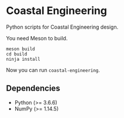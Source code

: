 # Coastal Engineering

Python scripts for Coastal Engineering design.

You need Meson to build.

```
meson build
cd build
ninja install
```

Now you can run `coastal-engineering`.

## Dependencies

* Python (>= 3.6.6)
* NumPy (>= 1.14.5)
